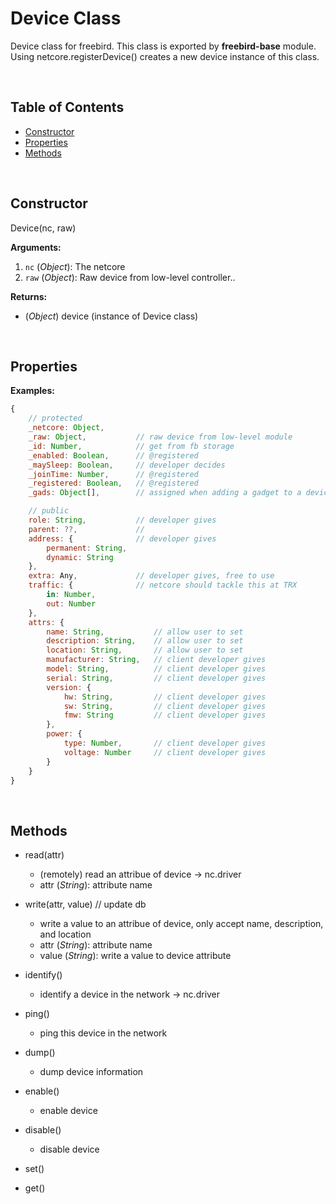 Device Class
===============

Device class for freebird. This class is exported by **freebird-base** module. Using netcore.registerDevice() creates a new device instance of this class.  

<br />

## Table of Contents  

* [Constructor](#Constructor)  
* [Properties](#Properties)  
* [Methods](#Methods)  

<br />

<a name="Constructor"></a>
## Constructor  

Device(nc, raw)

**Arguments:**  

1. `nc` (_Object_): The netcore  
2. `raw` (_Object_): Raw device from low-level controller..

**Returns:**  

* (_Object_) device (instance of Device class)

<br />

<a name="Properties"></a>
## Properties  

**Examples:**  
  
```js
{
    // protected
    _netcore: Object,
    _raw: Object,           // raw device from low-level module
    _id: Number,            // get from fb storage
    _enabled: Boolean,      // @registered
    _maySleep: Boolean,     // developer decides
    _joinTime: Number,      // @registered
    _registered: Boolean,   // @registered
    _gads: Object[],        // assigned when adding a gadget to a device

    // public
    role: String,           // developer gives
    parent: ??,             //
    address: {              // developer gives
        permanent: String,
        dynamic: String
    },
    extra: Any,             // developer gives, free to use
    traffic: {              // netcore should tackle this at TRX
        in: Number,
        out: Number
    },
    attrs: {
        name: String,           // allow user to set
        description: String,    // allow user to set
        location: String,       // allow user to set
        manufacturer: String,   // client developer gives
        model: String,          // client developer gives
        serial: String,         // client developer gives
        version: {
            hw: String,         // client developer gives
            sw: String,         // client developer gives
            fmw: String         // client developer gives
        },
        power: {
            type: Number,       // client developer gives
            voltage: Number     // client developer gives
        }
    }
}
```

<br />

<a name="Methods"></a>
## Methods  

* read(attr)
    - (remotely) read an attribue of device -> nc.driver
    - attr (_String_): attribute name
* write(attr, value)    // update db
    - write a value to an attribue of device, only accept name, description, and location
    - attr (_String_): attribute name
    - value (_String_): write a value to device attribute
* identify()
    - identify a device in the network -> nc.driver
* ping()
    - ping this device in the network
* dump()
    - dump device information
* enable()
    - enable device
* disable()
    - disable device

* set()
* get()





